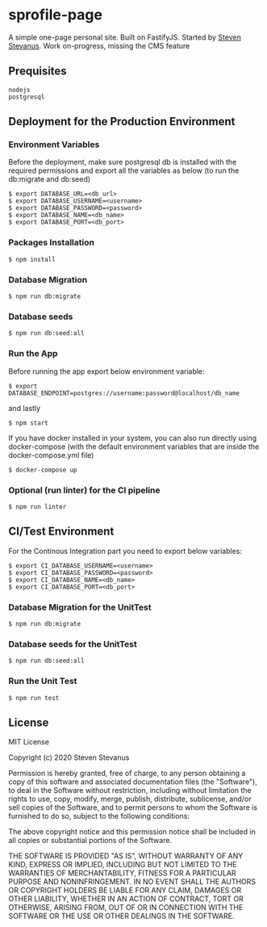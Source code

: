 # sprofile-page

A simple one-page personal site. Built on FastifyJS. Started by [Steven Stevanus](https://github.com/stvnorg).
Work on-progress, missing the CMS feature

## Prequisites
  
   ```
   nodejs
   postgresql
   ```
  
## Deployment for the Production Environment

### Environment Variables

Before the deployment, make sure postgresql db is installed with the required permissions and export all the variables as below (to run the db:migrate and db:seed)

  ```$ export NODE_ENV='production'
  $ export DATABASE_URL=<db_url>
  $ export DATABASE_USERNAME=<username>
  $ export DATABASE_PASSWORD=<password>
  $ export DATABASE_NAME=<db_name>
  $ export DATABASE_PORT=<db_port>
  ```

### Packages Installation

  `$ npm install`

### Database Migration

  `$ npm run db:migrate`

### Database seeds

  `$ npm run db:seed:all`

### Run the App

Before running the app export below environment variable:

  `$ export DATABASE_ENDPOINT=postgres://username:password@localhost/db_name`

and lastly 

  `$ npm start`

If you have docker installed in your system, you can also run directly using docker-compose (with the default environment variables that are inside the docker-compose.yml file)

  `$ docker-compose up`

### Optional (run linter) for the CI pipeline

  `$ npm run linter`

## CI/Test Environment

For the Continous Integration part you need to export below variables:

  ```$ export CI_DATABASE_URL=localhost
  $ export CI_DATABASE_USERNAME=<username>
  $ export CI_DATABASE_PASSWORD=<password>
  $ export CI_DATABASE_NAME=<db_name>
  $ export CI_DATABASE_PORT=<db_port>
  ```

### Database Migration for the UnitTest

  `$ npm run db:migrate`

### Database seeds for the UnitTest

  `$ npm run db:seed:all`

### Run the Unit Test

  `$ npm run test`


## License

MIT License

Copyright (c) 2020 Steven Stevanus

Permission is hereby granted, free of charge, to any person obtaining a copy
of this software and associated documentation files (the "Software"), to deal
in the Software without restriction, including without limitation the rights
to use, copy, modify, merge, publish, distribute, sublicense, and/or sell
copies of the Software, and to permit persons to whom the Software is
furnished to do so, subject to the following conditions:

The above copyright notice and this permission notice shall be included in all
copies or substantial portions of the Software.

THE SOFTWARE IS PROVIDED "AS IS", WITHOUT WARRANTY OF ANY KIND, EXPRESS OR
IMPLIED, INCLUDING BUT NOT LIMITED TO THE WARRANTIES OF MERCHANTABILITY,
FITNESS FOR A PARTICULAR PURPOSE AND NONINFRINGEMENT. IN NO EVENT SHALL THE
AUTHORS OR COPYRIGHT HOLDERS BE LIABLE FOR ANY CLAIM, DAMAGES OR OTHER
LIABILITY, WHETHER IN AN ACTION OF CONTRACT, TORT OR OTHERWISE, ARISING FROM,
OUT OF OR IN CONNECTION WITH THE SOFTWARE OR THE USE OR OTHER DEALINGS IN THE
SOFTWARE.
